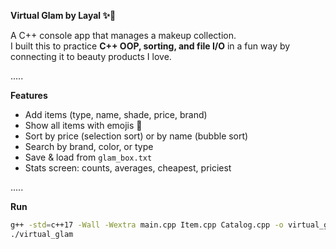 **Virtual Glam by Layal ✨💄**

A C++ console app that manages a makeup collection.  
I built this to practice **C++ OOP, sorting, and file I/O** in a fun way by connecting it to beauty products I love.

.....

**Features**
- Add items (type, name, shade, price, brand)
- Show all items with emojis 💄
- Sort by price (selection sort) or by name (bubble sort)
- Search by brand, color, or type
- Save & load from `glam_box.txt`
- Stats screen: counts, averages, cheapest, priciest

.....

**Run**
```bash
g++ -std=c++17 -Wall -Wextra main.cpp Item.cpp Catalog.cpp -o virtual_glam
./virtual_glam
